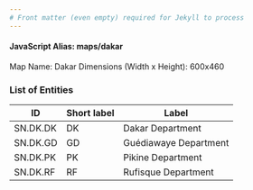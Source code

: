 ```yaml
---
# Front matter (even empty) required for Jekyll to process
---
```


#### JavaScript Alias: maps/dakar

Map Name: Dakar
Dimensions (Width x Height): 600x460

### List of Entities

ID | Short label | Label
---|---|---|
SN.DK.DK|DK|Dakar Department
SN.DK.GD|GD|Guédiawaye Department
SN.DK.PK|PK|Pikine Department
SN.DK.RF|RF|Rufisque Department
